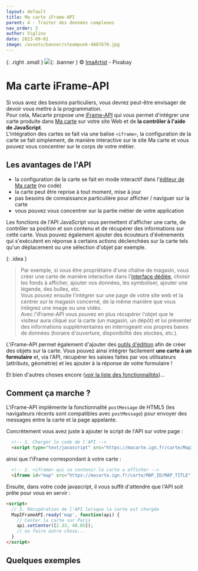```yaml
---
layout: default
title: Ma carte iFrame-API
parent: 4 - Traiter des données complexes
nav_order: 3
author: Viglino
date: 2023-09-01
image: /assets/banner/steampunk-4887670.jpg
---
```

{: .right .small }
![](/Macarte-MI/assets/banner/steampunk-4887670.jpg){: .banner }
&copy; [ImaArtist](https://pixabay.com/fr/photos/steampunk-a%C3%A9rodrome-ancien-auto-4887670/) - Pixabay

# Ma carte iFrame-API

Si vous avez des besoins particuliers, vous devrez peut-être envisager de devoir vous mettre à la programmation.    
Pour cela, Macarte propose une [iFrame-API](https://ignf-ma-carte.github.io/mcviewer/doc/) qui vous permet d'intégrer une carte produite dans [Ma carte](https://macarte.ign.fr/) sur votre site Web et de **la contrôler à l'aide de JavaScript**.   
L'intégration des cartes se fait via une balise `<iframe>`, la configuration de la carte se fait simplement, de manière interactive sur le site Ma carte et vous pouvez vous concentrer sur le corps de votre métier.

## Les avantages de l'API

* la configuration de la carte se fait en mode interactif dans l'[éditeur de Ma carte](https://macarte.ign.fr/edition/carte) (no code)
* la carte peut être reprise à tout moment, mise à jour
* pas besoins de connaissance particulière pour afficher / naviguer sur la carte
* vous pouvez vous concentrer sur la partie métier de votre application

Les fonctions de l'API JavaScript vous permettent d'afficher une carte, de contrôler sa position et son contenu et de récupérer des informations sur cette carte. Vous pouvez également ajouter des écouteurs d'événements qui s'exécutent en réponse à certains actions déclenchées sur la carte tels qu'un déplacement ou une sélection d'objet par exemple.

{: .idea }
> Par exemple, si vous être propriétaire d'une chaîne de magasin, vous  créer une carte de manière interactive dans l'[interface dédiée](https://macarte.ign.fr/edition/carte), choisir les fonds à afficher, ajouter vos données, les symboliser, ajouter une légende, des bulles, etc.   
Vous pouvez ensuite l'intégrer sur une page de votre site web et la centrer sur le magasin concerné, de la même manière que vous intégrez une image ou une vidéo.   
Avec l'iFrame-API vous pouvez en plus récupérer l'objet que le visiteur aura cliqué sur la carte (un magasin, un dépôt) et lui présenter des informations supplémentaires en interrogeant vos propres bases de données (horaire d'ouverture, disponibilité des stockes, etc.).

L'iFrame-API permet également d'ajouter des [outils d'édition](https://ignf-ma-carte.github.io/mcviewer/doc/api.html#addEditBar__anchor) afin de créer des objets sur la carte. Vous pouvez ainsi intégrer facilement **une carte à un formulaire** et, via l'API, récupérer les saisies faites par vos utilisateurs (attributs, géométrie) et les ajouter à la réponse de votre formulaire !

Et bien d'autres choses encore ([voir la liste des fonctionnalités](https://ignf-ma-carte.github.io/mcviewer/doc/api.html))...

## Comment ça marche ?

L'iFrame-API implémente la fonctionnalité `postMessage` de HTML5 (les navigateurs récents sont compatibles avec `postMessage`) pour envoyer des messages entre la carte et la page appelante.

Concrètement vous avez juste à ajouter le script de l'API sur votre page :
```html
  <!-- 1. Charger le code de l'API -->
  <script type="text/javascript" src="https://macarte.ign.fr/carte/MapIFrameAPI.js"></script>
```
ainsi que l'iFrame correspondant à votre carte :
```html
  <!-- 2. <iframe> qui va contenir la carte a afficher -->
  <iframe id="map" src="https://macarte.ign.fr/carte/MAP_ID/MAP_TITLE" width="100%" height="400"></iframe>
```
Ensuite, dans votre code javascript, il vous suffit d'attendre que l'API soit prête pour vous en servir :
```html
<script>
  // 3. Récupération de l'API lorsque la carte est chargée
  MapIFrameAPI.ready('map', function(api) {
    // Center la carte sur Paris
    api.setCenter([2.33, 48.85]);
    // ou faire autre chose...
  }
</script>
```

## Quelques exemples
